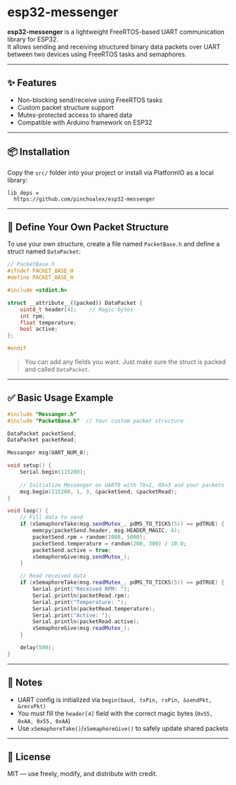 # esp32-messenger

**esp32-messenger** is a lightweight FreeRTOS-based UART communication library for ESP32.  
It allows sending and receiving structured binary data packets over UART between two devices using FreeRTOS tasks and semaphores.

---

## ✨ Features

- Non-blocking send/receive using FreeRTOS tasks
- Custom packet structure support
- Mutex-protected access to shared data
- Compatible with Arduino framework on ESP32

---

## 📦 Installation

Copy the `src/` folder into your project or install via PlatformIO as a local library:

```
lib_deps =
  https://github.com/pinchoalex/esp32-messenger
```

---

## 🧩 Define Your Own Packet Structure

To use your own structure, create a file named `PacketBase.h` and define a struct named `DataPacket`:

```cpp
// PacketBase.h
#ifndef PACKET_BASE_H
#define PACKET_BASE_H

#include <stdint.h>

struct __attribute__((packed)) DataPacket {
    uint8_t header[4];    // Magic bytes
    int rpm;
    float temperature;
    bool active;
};

#endif
```

> You can add any fields you want. Just make sure the struct is packed and called `DataPacket`.

---

## ✅ Basic Usage Example

```cpp
#include "Messanger.h"
#include "PacketBase.h"  // Your custom packet structure

DataPacket packetSend;
DataPacket packetRead;

Messanger msg(UART_NUM_0);

void setup() {
    Serial.begin(115200);
    
    // Initialize Messenger on UART0 with TX=1, RX=3 and your packets
    msg.begin(115200, 1, 3, &packetSend, &packetRead);
}

void loop() {
    // Fill data to send
    if (xSemaphoreTake(msg.sendMutex_, pdMS_TO_TICKS(5)) == pdTRUE) {
        memcpy(packetSend.header, msg.HEADER_MAGIC, 4);
        packetSend.rpm = random(1000, 5000);
        packetSend.temperature = random(200, 300) / 10.0;
        packetSend.active = true;
        xSemaphoreGive(msg.sendMutex_);
    }

    // Read received data
    if (xSemaphoreTake(msg.readMutex_, pdMS_TO_TICKS(5)) == pdTRUE) {
        Serial.print("Received RPM: ");
        Serial.println(packetRead.rpm);
        Serial.print("Temperature: ");
        Serial.println(packetRead.temperature);
        Serial.print("Active: ");
        Serial.println(packetRead.active);
        xSemaphoreGive(msg.readMutex_);
    }

    delay(500);
}
```

---

## 🔧 Notes

- UART config is initialized via `begin(baud, txPin, rxPin, &sendPkt, &recvPkt)`
- You must fill the `header[4]` field with the correct magic bytes (`0x55, 0xAA, 0x55, 0xAA`)
- Use `xSemaphoreTake()`/`xSemaphoreGive()` to safely update shared packets

---

## 📜 License

MIT — use freely, modify, and distribute with credit.